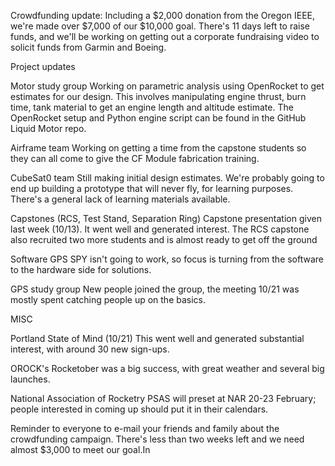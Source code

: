 Crowdfunding update: Including a $2,000 donation from the Oregon IEEE, we're made over $7,000 of our $10,000 goal. There's 11 days left to raise funds, and we'll be working on getting out a corporate fundraising video to solicit funds from Garmin and Boeing.

Project updates

Motor study group
Working on parametric analysis using OpenRocket to get estimates for our design. This involves manipulating engine thrust, burn time, tank material to get an engine length and altitude estimate. The OpenRocket setup and Python engine script can be found in the GitHub Liquid Motor repo.

Airframe team
Working on getting a time from the capstone students so they can all come to give the CF Module fabrication training. 

CubeSat0 team
Still making initial design estimates. We're probably going to end up building a prototype that will never fly, for learning purposes. There's a general lack of learning materials available.

Capstones (RCS, Test Stand, Separation Ring)
Capstone presentation given last week (10/13). It went well and generated interest. The RCS capstone also recruited two more students and is almost ready to get off the ground

Software GPS
SPY isn't going to work, so focus is turning from the software to the hardware side for solutions.

GPS study group
New people joined the group, the meeting 10/21 was mostly spent catching people up on the basics.


MISC

Portland State of Mind (10/21)
This went well and generated substantial interest, with around 30 new sign-ups.

OROCK's Rocketober was a big success, with great weather and several big launches. 
	
National Association of Rocketry
	PSAS will preset at NAR 20-23 February; people interested in coming up should put it in their calendars.

Reminder to everyone to e-mail your friends and family about the crowdfunding campaign. There's less than two weeks left and we need almost $3,000 to meet our goal.In
